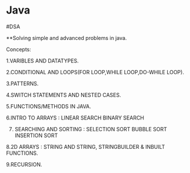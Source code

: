 # Java 
#DSA

**Solving simple and advanced problems in java.

Concepts:

1.VARIBLES AND DATATYPES.

2.CONDITIONAL AND LOOPS(FOR LOOP,WHILE LOOP,DO-WHILE LOOP).

3.PATTERNS.

4.SWITCH STATEMENTS AND NESTED CASES.

5.FUNCTIONS/METHODS IN JAVA.

6.INTRO TO ARRAYS :
 LINEAR SEARCH
 BINARY SEARCH
 
7. SEARCHING AND SORTING :
 SELECTION SORT
 BUBBLE SORT
 INSERTION SORT

8.2D ARRAYS :
 STRING AND STRING, STRINGBUILDER & INBUILT FUNCTIONS.
 
9.RECURSION.


 
